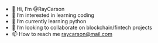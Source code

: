 - 👋 Hi, I’m @RayCarson
- 👀 I’m interested in learning coding
- 🌱 I’m currently learning python
- 💞️ I’m looking to collaborate on blockchain/fintech projects
- 📫 How to reach me raycarson@mail.com

<!---
RayCarson/RayCarson is a ✨ special ✨ repository because its `README.md` (this file) appears on your GitHub profile.
You can click the Preview link to take a look at your changes.
--->
